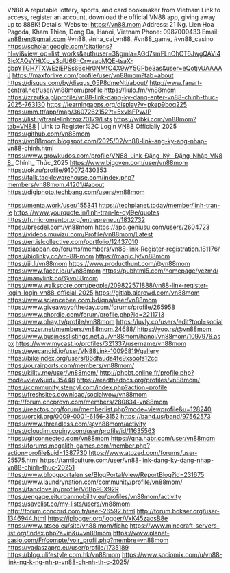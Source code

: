 VN88 A reputable lottery, sports, and card bookmaker from Vietnam Link to access, register an account, download the official VN88 app, giving away up to 888K!
Details:
Website: https://vn88.mom
Address: 21 Ng. Lien Hoa Pagoda, Kham Thien, Dong Da, Hanoi, Vietnam
Phone: 0987000433
Email: vn88ren@gmail.com
#vn88, #nha_cai_vn88, #vn88_game, #vn88_casino
https://scholar.google.com/citations?hl=vi&view_op=list_works&authuser=3&gmla=AGd7smFLnOhCT6JwgQAVI43IcXAQeYHtXp_s3qlU66hCrwvapMQE-tsaX-gbpYTGH7TXWEziEPSs66cHr0NMfC4X9wY5GPbe3as&user=eQotjvUAAAAJ
https://maxforlive.com/profile/user/vn88mom?tab=about
https://disqus.com/by/disqus_05P8dmeNti/about/
http://www.fanart-central.net/user/vn88mom/profile
https://liulo.fm/vn88mom
https://zrzutka.pl/profile/vn88-link-dang-ky-dang-enter-vn88-chinh-thuc-2025-763130
https://learningapps.org/display?v=pkep9boq225
https://mm.tt/app/map/3607262152?t=5xvlsFPwJP
https://list.ly/tranlelinhtzqz70179/lists
https://wibki.com/vn88mom?tab=VN88 | Link to Register%2C Login VN88 Officially 2025
https://github.com/vn88mom
https://vn88mom.blogspot.com/2025/02/vn88-link-ang-ky-ang-nhap-vn88-chinh.html
https://www.growkudos.com/profile/VN88_Link_Đặng_Ký__Đặng_Nhập_VN88_ Chính_ Thức_2025
https://www.bigoven.com/user/vn88mom
https://ok.ru/profile/910072430353
https://talk.tacklewarehouse.com/index.php?members/vn88mom.41201/#about
https://digiphoto.techbang.com/users/vn88mom

https://menta.work/user/155341
https://techplanet.today/member/linh-tran-le
https://www.yourquote.in/linh-tran-le-dyl9e/quotes
https://fr.micromentor.org/entrepreneur/1832732
https://bresdel.com/vn88mom
https://app.geniusu.com/users/2604723
https://videos.muvizu.com/Profile/vn88mom/Latest
https://en.islcollective.com/portfolio/12437010
https://xiaopan.co/forums/members/vn88-link-Register-registration.181176/
https://biolinky.co/vn-88-mom
https://magic.ly/vn88mom
https://jii.li/vn88mom
https://www.producthunt.com/@vn88mom
https://www.facer.io/u/vn88mom
https://pubhtml5.com/homepage/yczmd/
https://manylink.co/@vn88mom
https://www.walkscore.com/people/209822571888/vn88-link-register-login-login-vn88-official-2025
https://gitlab.aicrowd.com/vn88mom
https://www.sciencebee.com.bd/qna/user/vn88mom
https://www.giveawayoftheday.com/forums/profile/265958
https://www.chordie.com/forum/profile.php?id=2211713
https://www.ohay.tv/profile/vn88mom
https://luvly.co/users/edit?tool=social
https://vozer.net/members/vn88mom.24688/
https://yoo.rs/@vn88mom
https://www.businesslistings.net.au/vn88mom/hanoi/vn88mom/1097976.aspx
https://www.mycast.io/profiles/321337/username/vn88mom
https://eyecandid.io/user/VN88Link-10096819/gallery
https://bikeindex.org/users/86dfauda4fe9xsoofs12cq
https://ourairports.com/members/vn88mom/
https://killtv.me/user/vn88mom/
http://phpbt.online.fr/profile.php?mode=view&uid=35448
https://readthedocs.org/profiles/vn88mom/
https://community.stencyl.com/index.php?action=profile
https://freshsites.download/socialwow/vn88mom
http://forum.cncprovn.com/members/280834-vn88mom
https://reactos.org/forum/memberlist.php?mode=viewprofile&u=128240
https://orcid.org/0009-0001-6156-3152
https://band.us/band/97562573
https://www.threadless.com/@vn88mom/activity
https://cloudim.copiny.com/user/profile/id/11635563
https://gitconnected.com/vn88mom
https://qna.habr.com/user/vn88mom
https://forums.megalith-games.com/member.php?action=profile&uid=1387730
https://www.atozed.com/forums/user-25575.html
https://tamilculture.com/user/vn88-link-dang-ky-dang-nhap-vn88-chinh-thuc-20251
https://www.bloggportalen.se/BlogPortal/view/ReportBlog?id=231675
https://www.laundrynation.com/community/profile/vn88mom/
https://fanclove.jp/profile/V6Bp9EX92R
https://engage.eiturbanmobility.eu/profiles/vn88mom/activity
https://savelist.co/my-lists/users/vn88mom
http://forum.concord.com.tr/user-26592.html
http://forum.bokser.org/user-1346944.html
https://iplogger.org/logger/VxK45zaosB8e
https://www.atseo.eu/site/vn88.mom/fiche
https://www.minecraft-servers-list.org/index.php?a=in&u=vn88mom
https://www.planet-casio.com/Fr/compte/voir_profil.php?membre=vn88mom
https://vadaszapro.eu/user/profile/1735189
https://blog.ulifestyle.com.hk/vn88mom
https://www.sociomix.com/u/vn88-link-ng-k-ng-nh-p-vn88-ch-nh-th-c-2025/